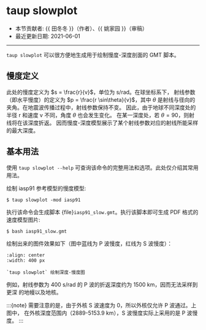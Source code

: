 # taup slowplot

- 本节贡献者: {{ 田冬冬 }}（作者）、{{ 姚家园 }}（审稿）
- 最近更新日期: 2021-06-01

---

`taup slowplot` 可以很方便地生成用于绘制慢度-深度剖面的 GMT 脚本。

## 慢度定义

此处的慢度定义为 $s = \frac{r}{v}$，单位为 s/rad。在球坐标系下，
射线参数（即水平慢度）的定义为 $p = \frac{r \sin\theta}{v}$，其中
$\theta$ 是射线与径向的夹角。在地震波传播过程中，射线参数保持不变。
因此，由于地球不同深度处的半径 r 和速度 v 不同，角度 $\theta$ 也会发生变化。
在某一深度处，若 $\theta = 90$，则射线将在该深度折返。
因而慢度-深度模型展示了某个射线参数对应的射线所能采样的最大深度。

## 基本用法

使用 `taup slowplot --help` 可查询该命令的完整用法和选项。此处仅介绍其常用用法。

绘制 iasp91 参考模型的慢度模型:

```
$ taup slowplot -mod iasp91
```

执行该命令会生成脚本 {file}`iasp91_slow.gmt`。执行该脚本即可生成 PDF 格式的速度模型图片:

```
$ bash iasp91_slow.gmt
```

绘制出来的图件效果如下（图中蓝线为 P 波慢度，红线为 S 波慢度）：

```{figure} taup_slowplot.jpg
:align: center
:width: 400 px

`taup slowplot` 绘制深度-慢度图
```

例如，射线参数为 400 s/rad 的 P 波的折返深度约为 1500 km，因而无法采样到更深
的地幔以及地核。

:::{note}
需要注意的是，由于外核 S 波速度为 0，所以外核仅允许 P 波通过。上图中，
在外核深度范围内（2889-5153.9 km），S 波慢度实际上采用的是 P 波慢度。
:::
